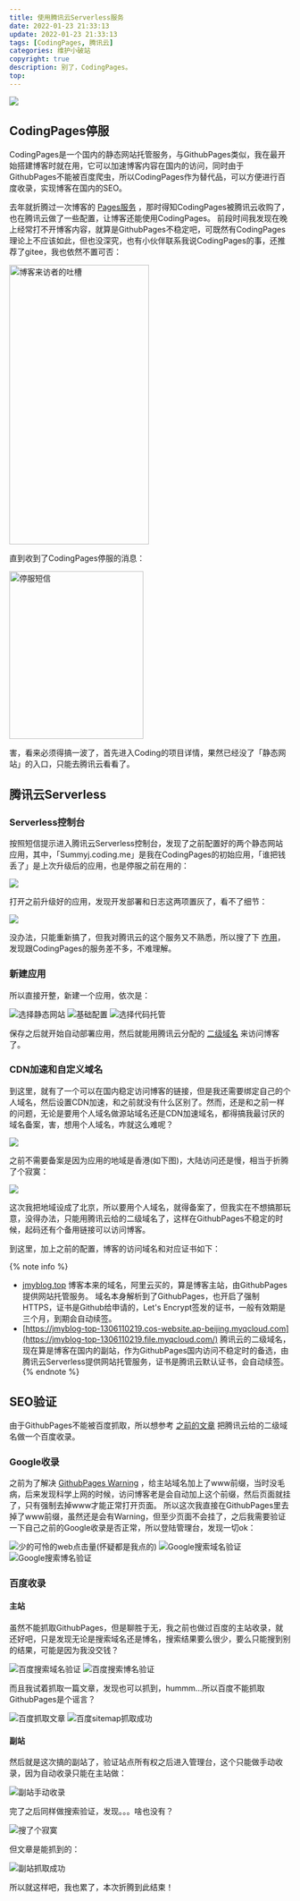 ```yaml
---
title: 使用腾讯云Serverless服务
date: 2022-01-23 21:33:13
update: 2022-01-23 21:33:13
tags: [CodingPages, 腾讯云]
categories: 维护小破站
copyright: true
description: 别了，CodingPages。
top:
---
```


<img src="https://cdn.jsdelivr.net/gh/Summyj/blogImageCDN/images/bye-coding-pages/0.jpeg" >

## CodingPages停服

CodingPages是一个国内的静态网站托管服务，与GithubPages类似，我在最开始搭建博客时就在用，它可以加速博客内容在国内的访问，同时由于GithubPages不能被百度爬虫，所以CodingPages作为替代品，可以方便进行百度收录，实现博客在国内的SEO。

去年就折腾过一次博客的 [Pages服务](https://jmyblog.top/PageServiceUpdate/) ，那时得知CodingPages被腾讯云收购了，也在腾讯云做了一些配置，让博客还能使用CodingPages。
前段时间我发现在晚上经常打不开博客内容，就算是GithubPages不稳定吧，可既然有CodingPages理论上不应该如此，但也没深究，也有小伙伴联系我说CodingPages的事，还推荐了gitee，我也依然不置可否：

<img src="https://cdn.jsdelivr.net/gh/Summyj/blogImageCDN/images/bye-coding-pages/6.jpg" height=500 width=250 alt="博客来访者的吐槽">

直到收到了CodingPages停服的消息：

<img src="https://cdn.jsdelivr.net/gh/Summyj/blogImageCDN/images/bye-coding-pages/5.jpg" height=300 width=240 alt="停服短信"> 

害，看来必须得搞一波了，首先进入Coding的项目详情，果然已经没了「静态网站」的入口，只能去腾讯云看看了。

## 腾讯云Serverless
### Serverless控制台

按照短信提示进入腾讯云Serverless控制台，发现了之前配置好的两个静态网站应用，其中，「Summyj.coding.me」是我在CodingPages的初始应用，「谁把钱丢了」是上次升级后的应用，也是停服之前在用的：

<img src="https://cdn.jsdelivr.net/gh/Summyj/blogImageCDN/images/bye-coding-pages/2.jpg" >

打开之前升级好的应用，发现开发部署和日志这两项置灰了，看不了细节：

<img src="https://cdn.jsdelivr.net/gh/Summyj/blogImageCDN/images/bye-coding-pages/4.jpg" >

没办法，只能重新搞了，但我对腾讯云的这个服务又不熟悉，所以搜了下 [咋用](https://github.com/serverless-components/tencent-website)，发现跟CodingPages的服务差不多，不难理解。

### 新建应用

所以直接开整，新建一个应用，依次是：

<img src="https://cdn.jsdelivr.net/gh/Summyj/blogImageCDN/images/bye-coding-pages/10.jpg" alt="选择静态网站">
<img src="https://cdn.jsdelivr.net/gh/Summyj/blogImageCDN/images/bye-coding-pages/11.jpg" alt="基础配置">
<img src="https://cdn.jsdelivr.net/gh/Summyj/blogImageCDN/images/bye-coding-pages/7.jpg" alt="选择代码托管">

保存之后就开始自动部署应用，然后就能用腾讯云分配的 [二级域名](https://jmyblog-top-1306110219.cos-website.ap-beijing.myqcloud.com/) 来访问博客了。

### CDN加速和自定义域名

到这里，就有了一个可以在国内稳定访问博客的链接，但是我还需要绑定自己的个人域名，然后设置CDN加速，和之前就没有什么区别了。然而，还是和之前一样的问题，无论是要用个人域名做源站域名还是CDN加速域名，都得搞我最讨厌的域名备案，害，想用个人域名，咋就这么难呢？

<img src="https://cdn.jsdelivr.net/gh/Summyj/blogImageCDN/images/bye-coding-pages/12.jpg">

之前不需要备案是因为应用的地域是香港(如下图)，大陆访问还是慢，相当于折腾了个寂寞：

<img src="https://cdn.jsdelivr.net/gh/Summyj/blogImageCDN/images/bye-coding-pages/4.jpg" >

这次我把地域设成了北京，所以要用个人域名，就得备案了，但我实在不想搞那玩意，没得办法，只能用腾讯云给的二级域名了，这样在GithubPages不稳定的时候，起码还有个备用链接可以访问博客。

到这里，加上之前的配置，博客的访问域名和对应证书如下：

{% note info %}
- [jmyblog.top](https://jmyblog.top) 
博客本来的域名，阿里云买的，算是博客主站，由GithubPages提供网站托管服务。
域名本身解析到了GithubPages，也开启了强制HTTPS，证书是Github给申请的，Let's Encrypt签发的证书，一般有效期是三个月，到期会自动续签。
- [https://jmyblog-top-1306110219.cos-website.ap-beijing.myqcloud.com](https://jmyblog-top-1306110219.file.myqcloud.com/) 
腾讯云的二级域名，现在算是博客在国内的副站，作为GithubPages国内访问不稳定时的备选，由腾讯云Serverless提供网站托管服务，证书是腾讯云默认证书，会自动续签。
{% endnote %}

## SEO验证

由于GithubPages不能被百度抓取，所以想参考 [之前的文章](https://jmyblog.top/BlogSEO/) 把腾讯云给的二级域名做一个百度收录。

### Google收录

之前为了解决 [GithubPages Warning](https://jmyblog.top/PageServiceUpdate/#GithubPages%E9%97%AE%E9%A2%98%E8%A7%A3%E5%86%B3) ，给主站域名加上了www前缀，当时没毛病，后来发现科学上网的时候，访问博客老是会自动加上这个前缀，然后页面就挂了，只有强制去掉www才能正常打开页面。
所以这次我直接在GithubPages里去掉了www前缀，虽然还是会有Warning，但至少页面不会挂了，之后我需要验证一下自己之前的Google收录是否正常，所以登陆管理台，发现一切ok：

<img src="https://cdn.jsdelivr.net/gh/Summyj/blogImageCDN/images/bye-coding-pages/18.jpg" alt="少的可怜的web点击量(怀疑都是我点的)">

<img src="https://cdn.jsdelivr.net/gh/Summyj/blogImageCDN/images/bye-coding-pages/19.jpg" alt="Google搜索域名验证">

<img src="https://cdn.jsdelivr.net/gh/Summyj/blogImageCDN/images/bye-coding-pages/20.jpg" alt="Google搜索博名验证">


### 百度收录
#### 主站

虽然不能抓取GithubPages，但是聊胜于无，我之前也做过百度的主站收录，就还好吧，只是发现无论是搜索域名还是博名，搜索结果要么很少，要么只能搜到别的结果，可能是因为我没交钱？

<img src="https://cdn.jsdelivr.net/gh/Summyj/blogImageCDN/images/bye-coding-pages/9.jpg" alt="百度搜索域名验证">

<img src="https://cdn.jsdelivr.net/gh/Summyj/blogImageCDN/images/bye-coding-pages/8.jpg" alt="百度搜索博名验证">

而且我试着抓取一篇文章，发现也可以抓到，hummm...所以百度不能抓取GithubPages是个谣言？

<img src="https://cdn.jsdelivr.net/gh/Summyj/blogImageCDN/images/bye-coding-pages/25.jpg" alt="百度抓取文章">
<img src="https://cdn.jsdelivr.net/gh/Summyj/blogImageCDN/images/bye-coding-pages/23.jpg" alt="百度sitemap抓取成功">

#### 副站

然后就是这次搞的副站了，验证站点所有权之后进入管理台，这个只能做手动收录，因为自动收录只能在主站做：

<img src="https://cdn.jsdelivr.net/gh/Summyj/blogImageCDN/images/bye-coding-pages/21.jpg" alt="副站手动收录">

完了之后同样做搜索验证，发现。。。啥也没有？

<img src="https://cdn.jsdelivr.net/gh/Summyj/blogImageCDN/images/bye-coding-pages/27.jpg" alt="搜了个寂寞">

但文章是能抓到的：

<img src="https://cdn.jsdelivr.net/gh/Summyj/blogImageCDN/images/bye-coding-pages/26.jpg" alt="副站抓取成功">

所以就这样吧，我也累了，本次折腾到此结束！


